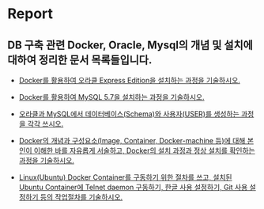 # Report

## DB 구축 관련 Docker, Oracle, Mysql의 개념 및 설치에 대하여 정리한 문서 목록들입니다.

  + [Docker를 활용하여 오라클 Express Edition을 설치하는 과정을 기술하시오.](https://github.com/Gouwon/Report/blob/master/DB1.md)
 
  + [Docker를 활용하여 MySQL 5.7을 설치하는 과정을 기술하시오.](https://github.com/Gouwon/Report/blob/master/DB2.md)
  
  + [
오라클과 MySQL에서 데이터베이스(Schema)와 사용자(USER)를 생성하는 과정을 각각 쓰시오.](https://github.com/Gouwon/Report/blob/master/DB3.md)
  
  + [Docker의 개념과 구성요소(Image, Container, Docker-machine 등)에 대해 본인이 이해한 바를 자유롭게 서술하고, Docker의 설치 과정과 정상 설치를 확인하는 과정을 기술하시오.](https://github.com/Gouwon/Report/blob/master/DB4.md)
  
  + [Linux(Ubuntu) Docker Container를 구동하기 위한 절차를 쓰고, 설치된 Ubuntu Container에 Telnet daemon 구동하기, 한글 사용 설정하기, Git 사용 설정하기 등의 작업절차를 기술하시오.](https://github.com/Gouwon/Report/blob/master/DB5.md)
